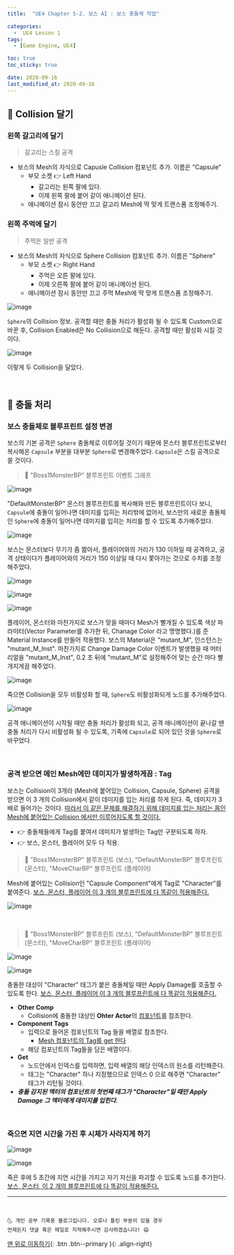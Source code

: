 ```yaml
---
title:  "UE4 Chapter 5-2. 보스 AI : 보스 충돌체 작업" 

categories:
  -  UE4 Lesson 1 
tags:
  - [Game Engine, UE4]

toc: true
toc_sticky: true

date: 2020-09-16
last_modified_at: 2020-09-16
---
```


## 🔔 Collision 달기

### 왼쪽 갈고리에 달기

> 갈고리는 스킬 공격

- 보스의 Mesh의 자식으로 Capusle Collision 컴포넌트 추가. 이름은 "Capsule"
  - 부모 소켓 👉 Left Hand 
    - 갈고리는 왼쪽 팔에 있다.
    - 이제 왼쪽 팔에 붙어 같이 애니메이션 된다.
  - 애니메이션 잠시 동안만 끄고 갈고리 Mesh에 딱 맞게 트랜스폼 조정해주기.

### 왼쪽 주먹에 달기

> 주먹은 일반 공격

- 보스의 Mesh의 자식으로 Sphere Collision 컴포넌트 추가. 이름은 "Sphere"
  - 부모 소켓 👉 Right Hand 
    - 주먹은 오른 팔에 있다.
    - 이제 오른쪽 팔에 붙어 같이 애니메이션 된다.
  - 애니메이션 잠시 동안만 끄고 주먹 Mesh에 딱 맞게 트랜스폼 조정해주기.

![image](https://user-images.githubusercontent.com/42318591/93280349-5eaa5400-f804-11ea-84fb-8588d1a1e9e8.png)

`Sphere`의 Collision 정보. 공격할 때만 충돌 처리가 활성화 될 수 있도록 Custom으로 바꾼 후, Collision Enabled은 No Collision으로 해둔다. 공격할 때만 활성화 시킬 것이다.

![image](https://user-images.githubusercontent.com/42318591/93278377-70d5c380-f7ff-11ea-963a-4e1eac3b4e95.png)

이렇게 두 Collision을 달았다.

<br>

## 🔔 충돌 처리

### 보스 충돌체로 블루프린트 설정 변경

보스의 기본 공격은 `Sphere` 충돌체로 이루어질 것이기 때문에 몬스터 블루프린트로부터 복사해온 `Capsule` 부분을 대부분 `Sphere`로 변경해주었다. `Capsule`은 스킬 공격으로 쓸 것이다.

> 🚩 "Boss1MonsterBP" 블루프린트 이벤트 그래프

![image](https://user-images.githubusercontent.com/42318591/93279344-fbb7bd80-f801-11ea-9211-b773170dcc98.png)

"DefaultMonsterBP" 몬스터 블루프린트를 복사해와 만든 블루프린트이다 보니, `Capsule`에 충돌이 일어나면 데미지를 입히는 처리밖에 없어서, 보스만의 새로운 충돌체인 `Sphere`에 충돌이 일어나면 데미지를 입히는 처리를 할 수 있도록 추가해주었다. 

![image](https://user-images.githubusercontent.com/42318591/93279404-21dd5d80-f802-11ea-971e-510d1d9c5306.png)

보스는 몬스터보다 무기가 좀 짦아서, 플레이어와의 거리가 130 이하일 때 공격하고, 공격 상태이다가 플레이어와의 거리가 150 이상일 때 다시 쫓아가는 것으로 수치를 조정해주었다.

![image](https://user-images.githubusercontent.com/42318591/93279710-e2fbd780-f802-11ea-828a-5436924f839c.png)

![image](https://user-images.githubusercontent.com/42318591/93279848-3ec66080-f803-11ea-96af-97e6a2c19c11.png)

![image](https://user-images.githubusercontent.com/42318591/93280102-c8762e00-f803-11ea-83ae-323a129998a8.png)

플레이어, 몬스터와 마찬가지로 보스가 맞을 때마다 Mesh가 빨개질 수 있도록 색상 파라미터(Vector Parameter를 추가한 뒤, Chanage Color 라고 명명했다.)를 준 Material Instance를 만들어 적용했다. 보스의 Material은 "mutant_M", 인스턴스는 "mutant_M_Inst". 마찬가지로 Change Damage Color 이벤트가 발생했을 때 머터리얼을 "mutant_M_Inst", 0.2 초 뒤에  "mutant_M"로 설정해주어 맞는 순간 마다 빨개지게끔 해주었다.

![image](https://user-images.githubusercontent.com/42318591/93280229-12f7aa80-f804-11ea-912d-59b6a2c20188.png)

죽으면 Collision을 모두 비활성화 할 때, `Sphere`도 비활성화되게 노드를 추가해주었다.

![image](https://user-images.githubusercontent.com/42318591/93280476-b5b02900-f804-11ea-9a89-d772149b63ed.png)

공격 애니메이션이 시작될 때만 충돌 처리가 활성화 되고, 공격 애니메이션이 끝나갈 땐 충돌 처리가 다시 비활성화 될 수 있도록, 기족에 `Capsule`로 되어 있던 것을 `Sphere`로 바꾸었다.

<br>

### 공격 받으면 메인 Mesh에만 데미지가 발생하게끔 : Tag

보스는 Collision이 3개라 (Mesh에 붙어있는 Collision, Capsule, Sphere) 공격을 받으면 이 3 개의 Collision에서 같이 데미지를 입는 처리를 하게 된다. 즉, 데미지가 3 배로 들어가는 것이다. <u>따라서 이 같은 문제를 해결하기 위해 데미지를 입는 처리는 몸인 Mesh에 붙어있는 Collision 에서만 이루어지도록 할 것이다.</u> 

- 👉 충돌체들에게 Tag를 붙여서 데미지가 발생하는 Tag만 구분되도록 하자.
- 👉 보스, 몬스터, 플레이어 모두 다 적용.

> 🚩 "Boss1MonsterBP" 블루프린트 (보스), "DefaultMonsterBP" 블루프린트 (몬스터), "MoveCharBP" 블루프린트 (플레이어)

Mesh에 붙어있는 Collision인 "Capsule Component"에게 Tag로 "Character"를 붙여준다. <u>보스, 몬스터, 플레이어 이 3 개의 블루프린트에 다 똑같이 적용해준다.</u>

![image](https://user-images.githubusercontent.com/42318591/93281128-679c2500-f806-11ea-9588-025935e9a62f.png)

<br>

> 🚩 "Boss1MonsterBP" 블루프린트 (보스), "DefaultMonsterBP" 블루프린트 (몬스터), "MoveCharBP" 블루프린트 (플레이어)

![image](https://user-images.githubusercontent.com/42318591/93300840-82848e80-f832-11ea-8c7e-c514a3aeb2ec.png)

![image](https://user-images.githubusercontent.com/42318591/93301082-e14a0800-f832-11ea-9295-bb9f77119b48.png)


충돌한 대상이 "Character" 태그가 붙은 충돌체일 때만 Apply Damage를 호출할 수 있도록 한다. <u>보스, 몬스터, 플레이어 이 3 개의 블루프린트에 다 똑같이 적용해준다.</u>

- **Other Comp**
  - Collision에 충돌한 대상인 **Ohter Actor**의 <u>컴포넌트</u>를 참조한다.
- **Component Tags**
  - 입력으로 들어온 컴포넌트의 Tag 들을 배열로 참조한다.
    - <u>Mesh 컴포넌트의 Tag를 get 한다</u>
  - 해당 컴포넌트의 Tag들을 담은 배열이다.
- **Get**
  - 노드안에서 인덱스를 입력하면, 입력 배열의 해당 인덱스의 원소를 리턴해준다.
  - 태그는 "Character" 하나 지정했으므로 인덱스 0 으로 해주면 "Character" 태그가 리턴될 것이다.
- ***충돌 감지된 액터의 컴포넌트의 첫번째 태그가 "Character"일 때만 Apply Damage 그 액터에게 데미지를 입힌다.***

<br>

### 죽으면 지연 시간을 가진 후 시체가 사라지게 하기


![image](https://user-images.githubusercontent.com/42318591/93301425-633a3100-f833-11ea-890f-9ab8728429f9.png)

![image](https://user-images.githubusercontent.com/42318591/93301400-59183280-f833-11ea-9477-314ef7031607.png)

죽은 후에 5 초간에 지연 시간을 가지고 자기 자신을 파괴할 수 있도록 노드를 추가한다. <u>보스, 몬스터, 이 2 개의 블루프린트에 다 똑같이 적용해준다.</u>


***
<br>

    🌜 개인 공부 기록용 블로그입니다. 오류나 틀린 부분이 있을 경우 
    언제든지 댓글 혹은 메일로 지적해주시면 감사하겠습니다! 😄

[맨 위로 이동하기](#){: .btn .btn--primary }{: .align-right}